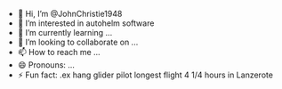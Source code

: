 - 👋 Hi, I’m @JohnChristie1948
- 👀 I’m interested in autohelm software
- 🌱 I’m currently learning ...
- 💞️ I’m looking to collaborate on ...
- 📫 How to reach me ...
- 😄 Pronouns: ...
- ⚡ Fun fact: .ex hang glider pilot longest flight 4 1/4 hours in Lanzerote
<!---
JohnChristie1948/JohnChristie1948 is a ✨ special ✨ repository because its `README.md` (this file) appears on your GitHub profile.
You can click the Preview link to take a look at your changes.
--->
